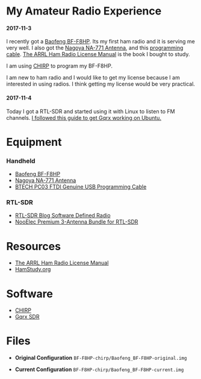 # My Amateur Radio Experience

#### 2017-11-3
I recently got a [Baofeng BF-F8HP](https://www.amazon.com/gp/aw/d/B00MAULSOK/).  Its my first ham radio and it is serving me very well. I also got the [Nagoya NA-771 Antenna](https://www.amazon.com/gp/aw/d/B00KC4PWQQ/), and this [programming cable](https://www.amazon.com/gp/aw/d/B00HUB0ONK/). [The ARRL Ham Radio License Manual](https://www.amazon.com/gp/aw/d/1625950136/) is the book I bought to study.

I am using [CHIRP](http://chirp.danplanet.com/projects/chirp/wiki/Home) to program my BF-F8HP.

I am new to ham radio and I would like to get my license because I am interested in using radios. I think getting my license would be very practical.

#### 2017-11-4
Today I got a RTL-SDR and started using it with Linux to listen to FM channels. [I followed this guide to get Gqrx working on Ubuntu.](http://gqrx.dk/download/install-ubuntu)

# Equipment

### Handheld
* [Baofeng BF-F8HP](https://www.amazon.com/gp/aw/d/B00MAULSOK/)
* [Nagoya NA-771 Antenna](https://www.amazon.com/gp/aw/d/B00KC4PWQQ/)
* [BTECH PC03 FTDI Genuine USB Programming Cable](https://www.amazon.com/gp/aw/d/B00HUB0ONK/)

### RTL-SDR
* [RTL-SDR Blog Software Defined Radio](https://www.amazon.com/gp/aw/d/B0129EBDS2/)
* [NooElec Premium 3-Antenna Bundle for RTL-SDR](https://www.amazon.com/gp/aw/d/B073JWDXMG/)

# Resources
* [The ARRL Ham Radio License Manual](https://www.amazon.com/gp/aw/d/1625950136/)
* [HamStudy.org](https://hamstudy.org)

# Software
* [CHIRP](http://chirp.danplanet.com/projects/chirp/wiki/Download)
* [Gqrx SDR](http://gqrx.dk/download/install-ubuntu)

# Files
* **Original Configuration**
`BF-F8HP-chirp/Baofeng_BF-F8HP-original.img`

* **Current Configuration**
`BF-F8HP-chirp/Baofeng_BF-F8HP-current.img`
